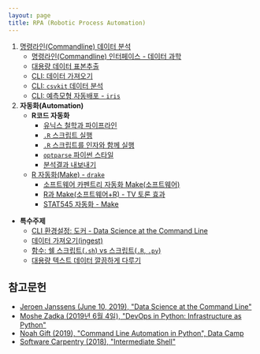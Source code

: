 ```yaml
---
layout: page
title: RPA (Robotic Process Automation)
---
```


1. [명령라인(Commandline) 데이터 분석](cli-data-science-workflow.html)
     - [명령라인(Commandline) 인터페이스 - 데이터 과학](cmd-data-science-hello-world.html)
     - [대용량 데이터 표본추출](rpa-random-sampling.html)
     - [CLI: 데이터 가져오기](cli-ingest-data.html)
     - [CLI: `csvkit` 데이터 분석](cli-csv-analysis.html)
     - [CLI: 예측모형 자동배포 - `iris`](cli-ml-deployment.html)
1. **자동화(Automation)**
    - **R코드 자동화**
        - [유닉스 철학과 파이프라인](r-parallel-rscript-unix.html)
        - [`.R` 스크립트 실행](r-parallel-rscript-exec.html)
        - [`.R` 스크립트를 인자와 함께 실행](r-parallel-rscript-args.html)
        - [`optparse` 파이썬 스타일](r-parallel-rscript-optparse.html)
        - [분석결과 내보내기](r-parallel-local-export.html)
    - [R 자동화(Make) - `drake`](r-makefile.html)
        - [소프트웨어 카펜트리 자동화 Make(소프트웨어)](http://statkclee.github.io/make-novice/index-kr.html)
        - [R과 Make(소프트웨어+R) - TV 토론 효과](r-make-software.html)
        - [STAT545 자동화 - Make](r-stat545-make.html)
- **특수주제**
    - [CLI 환경설정: 도커 - Data Science at the Command Line](rpa-setup.html)
    - [데이터 가져오기(ingest)](rpa-ingest.html)
    - [함수: 쉘 스크립트(`.sh`) vs 스크립트(`.R`, `.py`)](rpa-function.html)
    - [대용량 텍스트 데이터 깔끔하게 다루기](rpa-data-munging.html)



## 참고문헌

- [Jeroen Janssens (June 10, 2019), "Data Science at the Command Line"](https://www.datascienceatthecommandline.com/) 
- [Moshe Zadka (2019년 6월 4일), "DevOps in Python: Infrastructure as Python"](https://www.amazon.com/DevOps-Python-Infrastructure-as/dp/148424432X)
- [Noah Gift (2019), "Command Line Automation in Python", Data Camp](https://www.datacamp.com/courses/command-line-automation-in-python)
- [Software Carpentry (2018), "Intermediate Shell"](https://rgaiacs.gitlab.io/2018-11-07-intermediate-shell-sheffield/)




